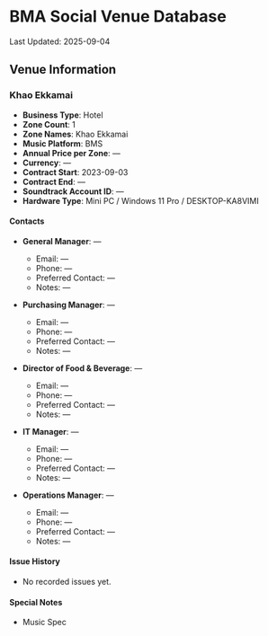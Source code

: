 # BMA Social Venue Database

Last Updated: 2025-09-04

## Venue Information

### Khao Ekkamai
- **Business Type**: Hotel
- **Zone Count**: 1
- **Zone Names**: Khao Ekkamai
- **Music Platform**: BMS
- **Annual Price per Zone**: —
- **Currency**: —
- **Contract Start**: 2023-09-03
- **Contract End**: —
- **Soundtrack Account ID**: —
- **Hardware Type**: Mini PC / Windows 11 Pro / DESKTOP-KA8VIMI

#### Contacts
- **General Manager**: —
  - Email: —
  - Phone: —
  - Preferred Contact: —
  - Notes: —

- **Purchasing Manager**: —
  - Email: —
  - Phone: —
  - Preferred Contact: —
  - Notes: —

- **Director of Food & Beverage**: —
  - Email: —
  - Phone: —
  - Preferred Contact: —
  - Notes: —

- **IT Manager**: —
  - Email: —
  - Phone: —
  - Preferred Contact: —
  - Notes: —

- **Operations Manager**: —
  - Email: —
  - Phone: —
  - Preferred Contact: —
  - Notes: —

#### Issue History
- No recorded issues yet.

#### Special Notes
- Music Spec
